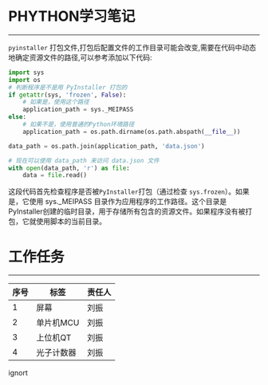 # PHYTHON学习笔记
---
`pyinstaller` 打包文件,打包后配置文件的工作目录可能会改变,需要在代码中动态地确定资源文件的路径,可以参考添加以下代码:  

```python
import sys
import os
# 判断程序是不是用 PyInstaller 打包的
if getattr(sys, 'frozen', False):
    # 如果是，使用这个路径
    application_path = sys._MEIPASS
else:
    # 如果不是，使用普通的Python环境路径
    application_path = os.path.dirname(os.path.abspath(__file__))

data_path = os.path.join(application_path, 'data.json')

# 现在可以使用 data_path 来访问 data.json 文件
with open(data_path, 'r') as file:
    data = file.read()
```

这段代码首先检查程序是否被`PyInstaller`打包（通过检查 `sys.frozen`）。如果是，它使用 sys._MEIPASS 目录作为应用程序的工作路径。这个目录是PyInstaller创建的临时目录，用于存储所有包含的资源文件。如果程序没有被打包，它就使用脚本的当前目录。

# 工作任务
---

| 序号 |    标签    | 责任人 |
| ---- | --------- | ------ |
| 1    | 屏幕       | 刘振   |
| 2    | 单片机MCU  | 刘振   |
| 3    | 上位机QT   | 刘振   |
| 4    | 光子计数器 | 刘振   |

ignort